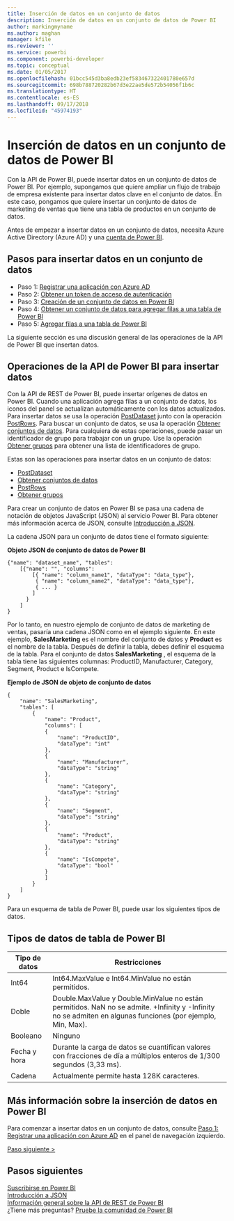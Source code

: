 ```yaml
---
title: Inserción de datos en un conjunto de datos
description: Inserción de datos en un conjunto de datos de Power BI
author: markingmyname
ms.author: maghan
manager: kfile
ms.reviewer: ''
ms.service: powerbi
ms.component: powerbi-developer
ms.topic: conceptual
ms.date: 01/05/2017
ms.openlocfilehash: 01bcc545d3ba8edb23ef583467322401780e657d
ms.sourcegitcommit: 698b788720282b67d3e22ae5de572b54056f1b6c
ms.translationtype: HT
ms.contentlocale: es-ES
ms.lasthandoff: 09/17/2018
ms.locfileid: "45974193"
---
```

# <a name="push-data-into-a-power-bi-dataset"></a>Inserción de datos en un conjunto de datos de Power BI

Con la API de Power BI, puede insertar datos en un conjunto de datos de Power BI. Por ejemplo, supongamos que quiere ampliar un flujo de trabajo de empresa existente para insertar datos clave en el conjunto de datos. En este caso, pongamos que quiere insertar un conjunto de datos de marketing de ventas que tiene una tabla de productos en un conjunto de datos.

Antes de empezar a insertar datos en un conjunto de datos, necesita Azure Active Directory (Azure AD) y una [cuenta de Power BI](create-an-azure-active-directory-tenant.md).

## <a name="steps-to-push-data-into-a-dataset"></a>Pasos para insertar datos en un conjunto de datos

* Paso 1: [Registrar una aplicación con Azure AD](walkthrough-push-data-register-app-with-azure-ad.md)
* Paso 2: [Obtener un token de acceso de autenticación](walkthrough-push-data-get-token.md)
* Paso 3: [Creación de un conjunto de datos en Power BI](walkthrough-push-data-create-dataset.md)
* Paso 4: [Obtener un conjunto de datos para agregar filas a una tabla de Power BI](walkthrough-push-data-get-datasets.md)
* Paso 5: [Agregar filas a una tabla de Power BI](walkthrough-push-data-add-rows.md)

La siguiente sección es una discusión general de las operaciones de la API de Power BI que insertan datos.

## <a name="power-bi-api-operations-to-push-data"></a>Operaciones de la API de Power BI para insertar datos

Con la API de REST de Power BI, puede insertar orígenes de datos en Power BI. Cuando una aplicación agrega filas a un conjunto de datos, los iconos del panel se actualizan automáticamente con los datos actualizados. Para insertar datos se usa la operación [PostDataset](https://docs.microsoft.com/rest/api/power-bi/pushdatasets) junto con la operación [PostRows](https://docs.microsoft.com/rest/api/power-bi/pushdatasets/datasets_postrows). Para buscar un conjunto de datos, se usa la operación [Obtener conjuntos de datos](https://docs.microsoft.com/rest/api/power-bi/datasets/getdatasets). Para cualquiera de estas operaciones, puede pasar un identificador de grupo para trabajar con un grupo. Use la operación [Obtener grupos](https://docs.microsoft.com/rest/api/power-bi/groups/getgroups) para obtener una lista de identificadores de grupo.

Estas son las operaciones para insertar datos en un conjunto de datos:

* [PostDataset](https://docs.microsoft.com/rest/api/power-bi/pushdatasets/datasets_postdataset)
* [Obtener conjuntos de datos](https://docs.microsoft.com/rest/api/power-bi/datasets/getdatasets)
* [PostRows](https://docs.microsoft.com/rest/api/power-bi/pushdatasets/datasets_postrows)
* [Obtener grupos](https://docs.microsoft.com/rest/api/power-bi/groups/getgroups)

Para crear un conjunto de datos en Power BI se pasa una cadena de notación de objetos JavaScript (JSON) al servicio Power BI. Para obtener más información acerca de JSON, consulte [Introducción a JSON](http://json.org/).

La cadena JSON para un conjunto de datos tiene el formato siguiente:

**Objeto JSON de conjunto de datos de Power BI**

    {"name": "dataset_name", "tables":
        [{"name": "", "columns":
            [{ "name": "column_name1", "dataType": "data_type"},
             { "name": "column_name2", "dataType": "data_type"},
             { ... }
            ]
          }
        ]
    }

Por lo tanto, en nuestro ejemplo de conjunto de datos de marketing de ventas, pasaría una cadena JSON como en el ejemplo siguiente. En este ejemplo, **SalesMarketing** es el nombre del conjunto de datos y **Product** es el nombre de la tabla. Después de definir la tabla, debes definir el esquema de la tabla. Para el conjunto de datos **SalesMarketing** , el esquema de la tabla tiene las siguientes columnas: ProductID, Manufacturer, Category, Segment, Product e IsCompete.

**Ejemplo de JSON de objeto de conjunto de datos**

    {
        "name": "SalesMarketing",
        "tables": [
            {
                "name": "Product",
                "columns": [
                {
                    "name": "ProductID",
                    "dataType": "int"
                },
                {
                    "name": "Manufacturer",
                    "dataType": "string"
                },
                {
                    "name": "Category",
                    "dataType": "string"
                },
                {
                    "name": "Segment",
                    "dataType": "string"
                },
                {
                    "name": "Product",
                    "dataType": "string"
                },
                {
                    "name": "IsCompete",
                    "dataType": "bool"
                }
                ]
            }
        ]
    }

Para un esquema de tabla de Power BI, puede usar los siguientes tipos de datos.

## <a name="power-bi-table-data-types"></a>Tipos de datos de tabla de Power BI

| **Tipo de datos** | **Restricciones** |
| --- | --- |
| Int64 |Int64.MaxValue e Int64.MinValue no están permitidos. |
| Doble |Double.MaxValue y Double.MinValue no están permitidos. NaN no se admite. +Infinity y -Infinity no se admiten en algunas funciones (por ejemplo, Min, Max). |
| Booleano |Ninguno |
| Fecha y hora |Durante la carga de datos se cuantifican valores con fracciones de día a múltiplos enteros de 1/300 segundos (3,33 ms). |
| Cadena |Actualmente permite hasta 128K caracteres. |

## <a name="learn-more-about-pushing-data-into-power-bi"></a>Más información sobre la inserción de datos en Power BI

Para comenzar a insertar datos en un conjunto de datos, consulte [Paso 1: Registrar una aplicación con Azure AD](walkthrough-push-data-register-app-with-azure-ad.md) en el panel de navegación izquierdo.

[Paso siguiente >](walkthrough-push-data-register-app-with-azure-ad.md)

## <a name="next-steps"></a>Pasos siguientes

[Suscribirse en Power BI](create-an-azure-active-directory-tenant.md)  
[Introducción a JSON](http://json.org/)  
[Información general sobre la API de REST de Power BI](overview-of-power-bi-rest-api.md)  
¿Tiene más preguntas? [Pruebe la comunidad de Power BI](http://community.powerbi.com/)